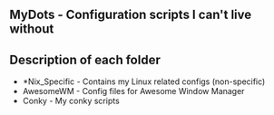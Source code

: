 MyDots - Configuration scripts I can't live without
--------------------------------------------------

Description of each folder
--------------------------
* *Nix_Specific  - Contains my Linux related configs (non-specific)
* AwesomeWM - Config files for Awesome Window Manager
* Conky - My conky scripts

